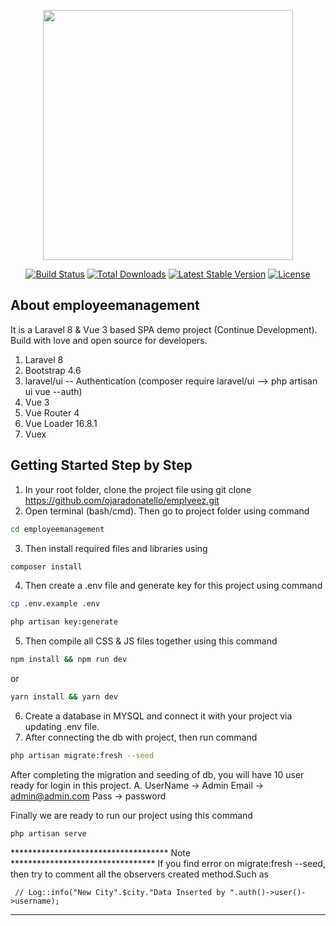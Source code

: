 <p align="center"><a href="https://laravel.com" target="_blank"><img src="https://raw.githubusercontent.com/laravel/art/master/logo-lockup/5%20SVG/2%20CMYK/1%20Full%20Color/laravel-logolockup-cmyk-red.svg" width="400"></a></p>

<p align="center">
<a href="https://travis-ci.org/laravel/framework"><img src="https://travis-ci.org/laravel/framework.svg" alt="Build Status"></a>
<a href="https://packagist.org/packages/laravel/framework"><img src="https://img.shields.io/packagist/dt/laravel/framework" alt="Total Downloads"></a>
<a href="https://packagist.org/packages/laravel/framework"><img src="https://img.shields.io/packagist/v/laravel/framework" alt="Latest Stable Version"></a>
<a href="https://packagist.org/packages/laravel/framework"><img src="https://img.shields.io/packagist/l/laravel/framework" alt="License"></a>
</p>

## About employeemanagement
It is a Laravel 8 & Vue 3 based SPA demo project (Continue Development). Build with love and open source for developers. 

1. Laravel 8 
2. Bootstrap 4.6
3. laravel/ui -- Authentication (composer require laravel/ui --> php artisan ui vue --auth)
4. Vue 3
5. Vue Router 4
6. Vue Loader 16.8.1
7. Vuex


## Getting Started Step by Step
1. In your root folder, clone the project file using git clone  https://github.com/ojaradonatello/emplyeez.git
2. Open terminal (bash/cmd). Then go to project folder using command

```sh
cd employeemanagement
```

3. Then install required files and libraries using 

```sh
composer install
```

4. Then create a .env file and generate key for this project using command 

```sh
cp .env.example .env

php artisan key:generate
```

5. Then compile all CSS & JS files together using this command

```sh
npm install && npm run dev
```

or

```sh
yarn install && yarn dev
```
6. Create a database in MYSQL and connect it with your project via updating .env file.
7. After connecting the db with project, then run command 

```sh
php artisan migrate:fresh --seed
```

After completing the migration and seeding of db, you will have 10 user ready for login in this project. 
A. UserName -> Admin 
    Email -> admin@admin.com 
    Pass -> password

Finally we are ready to run our project using this command 

```sh
php artisan serve 
```

************************************ Note *********************************
If you find error on migrate:fresh --seed, then try to comment all the observers created method.Such as
``` 
 // Log::info("New City".$city."Data Inserted by ".auth()->user()->username);
 ```
***************************************************************************
